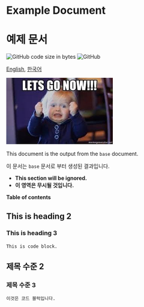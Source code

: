<!---------------------------->
<!-- multilangual suffix: en, kr  -->
<!---------------------------->

<!-- [en] -->
# Example Document
<!-- [kr] -->
# 예제 문서
<!-- [common] -->

![GitHub code size in bytes](https://img.shields.io/github/languages/code-size/ryul1206/multilingual-markdown.svg)
![GitHub](https://img.shields.io/github/license/ryul1206/multilingual-markdown.svg)

[English](example.en.md), [한국어](example.kr.md)

![lets go now](lets-go-now.jpg)

<!-- [en] -->
This document is the output from the `base` document.
<!-- [kr] -->
이 문서는 `base` 문서로 부터 생성된 결과입니다.
<!-- [common] -->

<!-- [ignore] -->
- **This section will be ignored.**
- **이 영역은 무시될 것입니다.**

<!-- [common] -->
**Table of contents**

<!-- [[ multilangual toc: level=2~3 ]] -->

<!-- [en] -->
## This is heading 2

### This is heading 3

```bash
This is code block.
```

<!-- [kr] -->
## 제목 수준 2

### 제목 수준 3

```bash
이것은 코드 블럭입니다.
```

